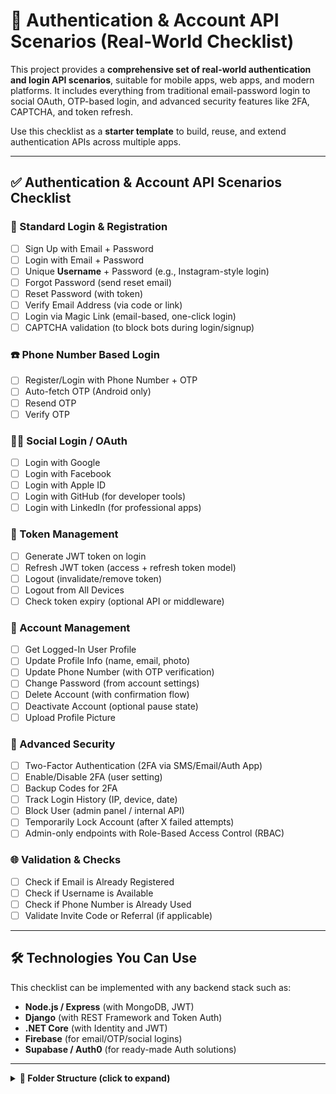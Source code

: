 # 🔐 Authentication & Account API Scenarios (Real-World Checklist)

This project provides a **comprehensive set of real-world authentication and login API scenarios**, suitable for mobile apps, web apps, and modern platforms. It includes everything from traditional email-password login to social OAuth, OTP-based login, and advanced security features like 2FA, CAPTCHA, and token refresh.

Use this checklist as a **starter template** to build, reuse, and extend authentication APIs across multiple apps.

---

## ✅ Authentication & Account API Scenarios Checklist

### 🔐 Standard Login & Registration

- [ ] Sign Up with Email + Password  
- [ ] Login with Email + Password  
- [ ] Unique **Username** + Password (e.g., Instagram-style login)  
- [ ] Forgot Password (send reset email)  
- [ ] Reset Password (with token)  
- [ ] Verify Email Address (via code or link)  
- [ ] Login via Magic Link (email-based, one-click login)  
- [ ] CAPTCHA validation (to block bots during login/signup)  

### ☎️ Phone Number Based Login

- [ ] Register/Login with Phone Number + OTP  
- [ ] Auto-fetch OTP (Android only)  
- [ ] Resend OTP  
- [ ] Verify OTP  

### 🧑‍💻 Social Login / OAuth

- [ ] Login with Google  
- [ ] Login with Facebook  
- [ ] Login with Apple ID  
- [ ] Login with GitHub (for developer tools)  
- [ ] Login with LinkedIn (for professional apps)  

### 🔁 Token Management

- [ ] Generate JWT token on login  
- [ ] Refresh JWT token (access + refresh token model)  
- [ ] Logout (invalidate/remove token)  
- [ ] Logout from All Devices  
- [ ] Check token expiry (optional API or middleware)  

### 🧾 Account Management

- [ ] Get Logged-In User Profile  
- [ ] Update Profile Info (name, email, photo)  
- [ ] Update Phone Number (with OTP verification)  
- [ ] Change Password (from account settings)  
- [ ] Delete Account (with confirmation flow)  
- [ ] Deactivate Account (optional pause state)  
- [ ] Upload Profile Picture  

### 🔐 Advanced Security

- [ ] Two-Factor Authentication (2FA via SMS/Email/Auth App)  
- [ ] Enable/Disable 2FA (user setting)  
- [ ] Backup Codes for 2FA  
- [ ] Track Login History (IP, device, date)  
- [ ] Block User (admin panel / internal API)  
- [ ] Temporarily Lock Account (after X failed attempts)  
- [ ] Admin-only endpoints with Role-Based Access Control (RBAC)  

### 🌐 Validation & Checks

- [ ] Check if Email is Already Registered  
- [ ] Check if Username is Available  
- [ ] Check if Phone Number is Already Used  
- [ ] Validate Invite Code or Referral (if applicable)  

---

## 🛠 Technologies You Can Use

This checklist can be implemented with any backend stack such as:

- **Node.js / Express** (with MongoDB, JWT)
- **Django** (with REST Framework and Token Auth)
- **.NET Core** (with Identity and JWT)
- **Firebase** (for email/OTP/social logins)
- **Supabase / Auth0** (for ready-made Auth solutions)

---
<details> <summary><strong>📁 Folder Structure (click to expand)</strong></summary>

You can organize your API like this:
📦 project-root
├── auth
│   ├── register.js
│   ├── login.js
│   ├── logout.js
│   ├── verifyEmail.js
│   ├── resetPassword.js
│   ├── magicLinkLogin.js
│   ├── otpLogin.js
│   ├── socialLogin.js
│   └── token.js
│
├── users
│   ├── getProfile.js
│   ├── updateProfile.js
│   ├── changePassword.js
│   ├── uploadAvatar.js
│   ├── deleteAccount.js
│   └── deactivateAccount.js
│
├── security
│   ├── enable2FA.js
│   ├── verify2FA.js
│   ├── backupCodes.js
│   ├── loginHistory.js
│   └── captchaValidation.js
│
├── admin
│   ├── blockUser.js
│   ├── unblockUser.js
│   ├── manageRoles.js
│   └── userAccessLogs.js
│
├── validation
│   ├── checkEmail.js
│   ├── checkUsername.js
│   ├── checkPhone.js
│   └── validateReferralCode.js
│
└── utils
    ├── generateToken.js
    ├── verifyToken.js
    ├── sendEmail.js
    ├── sendOTP.js
    └── hashPassword.js
</details>
